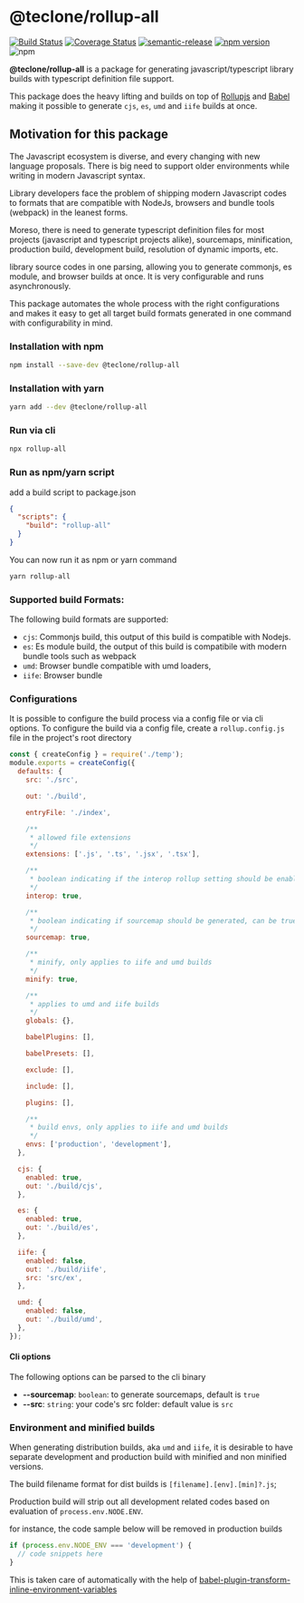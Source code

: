 # @teclone/rollup-all

[![Build Status](https://travis-ci.org/teclone/rollup-all.svg?branch=master)](https://travis-ci.org/teclone/rollup-all)
[![Coverage Status](https://coveralls.io/repos/github/teclone/rollup-all/badge.svg?branch=master)](https://coveralls.io/github/teclone/rollup-all?branch=master)
[![semantic-release](https://img.shields.io/badge/%20%20%F0%9F%93%A6%F0%9F%9A%80-semantic--release-e10079.svg)](https://github.com/semantic-release/semantic-release)
[![npm version](https://badge.fury.io/js/%40teclone%2Frollup-all.svg)](https://badge.fury.io/js/%40teclone%2Frollup-all)
![npm](https://img.shields.io/npm/dt/%40teclone%2Frollup-all.svg)

**@teclone/rollup-all** is a package for generating javascript/typescript library builds with typescript definition file support.

This package does the heavy lifting and builds on top of [Rollupjs](https://rollupjs.org/) and [Babel](https://babeljs.io/) making it possible to generate `cjs`, `es`, `umd` and `iife` builds at once.

## Motivation for this package

The Javascript ecosystem is diverse, and every changing with new language proposals. There is big need to support older environments while writing in modern Javascript syntax.

Library developers face the problem of shipping modern Javascript codes to formats that are compatible with NodeJs, browsers and bundle tools (webpack) in the leanest forms.

Moreso, there is need to generate typescript definition files for most projects (javascript and typescript projects alike), sourcemaps, minification, production build, development build, resolution of dynamic imports, etc.

library source codes in one parsing, allowing you to generate commonjs, es module, and browser builds at once. It is very configurable and runs asynchronously.

This package automates the whole process with the right configurations and makes it easy to get all target build formats generated in one command with configurability in mind.

### Installation with npm

```bash
npm install --save-dev @teclone/rollup-all
```

### Installation with yarn

```bash
yarn add --dev @teclone/rollup-all
```

### Run via cli

```bash
npx rollup-all
```

### Run as npm/yarn script

add a build script to package.json

```json
{
  "scripts": {
    "build": "rollup-all"
  }
}
```

You can now run it as npm or yarn command

```bash
yarn rollup-all
```

### Supported build Formats:

The following build formats are supported:

- `cjs`: Commonjs build, this output of this build is compatible with Nodejs.
- `es`: Es module build, the output of this build is compatibile with modern bundle tools such as webpack
- `umd`: Browser bundle compatible with umd loaders,
- `iife`: Browser bundle

### Configurations

It is possible to configure the build process via a config file or via cli options. To configure the build via a config file, create a `rollup.config.js` file in the project's root directory

```javascript
const { createConfig } = require('./temp');
module.exports = createConfig({
  defaults: {
    src: './src',

    out: './build',

    entryFile: './index',

    /**
     * allowed file extensions
     */
    extensions: ['.js', '.ts', '.jsx', '.tsx'],

    /**
     * boolean indicating if the interop rollup setting should be enabled
     */
    interop: true,

    /**
     * boolean indicating if sourcemap should be generated, can be true, false, or 'inline'
     */
    sourcemap: true,

    /**
     * minify, only applies to iife and umd builds
     */
    minify: true,

    /**
     * applies to umd and iife builds
     */
    globals: {},

    babelPlugins: [],

    babelPresets: [],

    exclude: [],

    include: [],

    plugins: [],

    /**
     * build envs, only applies to iife and umd builds
     */
    envs: ['production', 'development'],
  },

  cjs: {
    enabled: true,
    out: './build/cjs',
  },

  es: {
    enabled: true,
    out: './build/es',
  },

  iife: {
    enabled: false,
    out: './build/iife',
    src: 'src/ex',
  },

  umd: {
    enabled: false,
    out: './build/umd',
  },
});
```

#### Cli options

The following options can be parsed to the cli binary

- **--sourcemap**: `boolean`: to generate sourcemaps, default is `true`
- **--src**: `string`: your code's src folder: default value is `src`

### Environment and minified builds

When generating distribution builds, aka `umd` and `iife`, it is desirable to have separate development and production build with minified and non minified versions.

The build filename format for dist builds is `[filename].[env].[min]?.js`;

Production build will strip out all development related codes based on evaluation of `process.env.NODE.ENV`.

for instance, the code sample below will be removed in production builds

```javascript
if (process.env.NODE_ENV === 'development') {
  // code snippets here
}
```

This is taken care of automatically with the help of [babel-plugin-transform-inline-environment-variables](https://babeljs.io/docs/babel-plugin-transform-inline-environment-variables)
